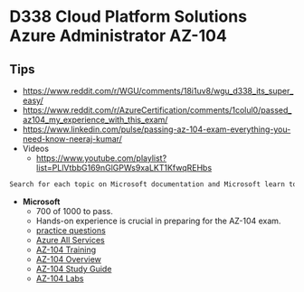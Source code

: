 # D338 Cloud Platform Solutions Azure Administrator AZ-104

## Tips

- <https://www.reddit.com/r/WGU/comments/18i1uv8/wgu_d338_its_super_easy/>
- <https://www.reddit.com/r/AzureCertification/comments/1colul0/passed_az104_my_experience_with_this_exam/>
- <https://www.linkedin.com/pulse/passing-az-104-exam-everything-you-need-know-neeraj-kumar/>
- Videos
  - <https://www.youtube.com/playlist?list=PLlVtbbG169nGlGPWs9xaLKT1KfwqREHbs>

```txt
Search for each topic on Microsoft documentation and Microsoft learn to help study each area of the AZ-104 exam. Use search like this ms docs + “Study topic.”
```

- **Microsoft**
  - 700 of 1000 to pass.
  - Hands-on experience is crucial in preparing for the AZ-104 exam.
  - [practice questions](https://learn.microsoft.com/en-us/credentials/certifications/exams/az-104/practice/assessment?assessment-type=practice&assessmentId=21&source=docs)
  - [Azure All Services](https://azure.microsoft.com/en-us/products/)
  - [AZ-104 Training](https://learn.microsoft.com/en-us/training/courses/az-104t00#course-syllabus)
  - [AZ-104 Overview](https://learn.microsoft.com/en-us/credentials/certifications/azure-administrator/?practice-assessment-type=certification)
  - [AZ-104 Study Guide](https://learn.microsoft.com/en-us/credentials/certifications/resources/study-guides/az-104)
  - [AZ-104 Labs](https://microsoftlearning.github.io/AZ-104-MicrosoftAzureAdministrator/)
